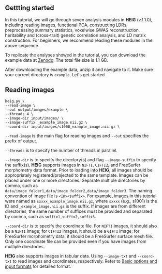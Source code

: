 ## Gettting started
In this tutorial, we will go through seven analysis modules in **HEIG** (v.1.1.0), including reading images, functional PCA, constructing LDRs, preprocessing summary statistics, voxelwise GWAS reconstruction, heritability and (cross-trait) genetic correlation analysis, and LD matrix construction. For beginners, we recommend reading these modules in the above sequence. 

To replicate the analyses showed in the tutorial, you can download the example data at [Zenodo](https://zenodo.org/records/13770930). The total file size is 1.1 GB.

After downloading the example data, unzip it and navigate to it. Make sure your current directory is `example`. Let's get started.


## Reading images
```
heig.py \
--read-image \
--out output/images/example \
--threads 4 \
--image-dir input/images/ \
--image-suffix _example_image.nii.gz \
--coord-dir input/images/s1000_example_image.nii.gz \
```
`--read-image` is the main flag for reading images and `--out` specifies the prefix of output. 

`--threads` is to specify the number of threads in parallel.

`--image-dir` is to specify the directory(s) and flag `--image-suffix` to specify the suffix(s). **HEIG** supports images in `NIFTI`, `CIFTI2`, and FreeSurfer morphometry data format. Prior to loading into **HEIG**, all images should be appropriately registered/projected to the same template. Images can be placed under one or more directories. Separate multiple directories by comma, such as `data/image_folder1,data/image_folder2,data/image_folder3`. The naming convention of image file is `<ID><suffix>`. For example, images in this tutorial were named as `sxxxx_example_image.nii.gz`, where `sxxxx` (e.g., s1001) is the ID and `_example_image.nii.gz` is the suffix. If images are from different directories, the same number of suffices must be provided and separated by comma, such as `suffix1,suffix2,suffix3`. 

`--coord-dir` is to specify the coordinate file. For `NIFTI` images, it should also be a `NIFTI` image; for `CIFTI2` images, it should be a `GIFTI` image; for FreeSurfer morphometry data, it should be a FreeSurfer surface mesh file. Only one coordinate file can be provided even if you have images from multiple directories.

**HEIG** also supports images in tabular data. Using `--image-txt` and `--coord-txt` to read images and coordinates, respectively. Refer to [Basic options and input formats](https://github.com/Zhiwen-Owen-Jiang/heig/wiki/Basic-options-and-input-formats) for detailed format.

